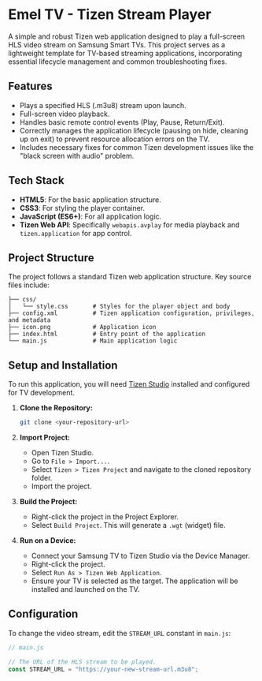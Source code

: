 # Emel TV - Tizen Stream Player

A simple and robust Tizen web application designed to play a full-screen HLS video stream on Samsung Smart TVs. This project serves as a lightweight template for TV-based streaming applications, incorporating essential lifecycle management and common troubleshooting fixes.

## Features

- Plays a specified HLS (.m3u8) stream upon launch.
- Full-screen video playback.
- Handles basic remote control events (Play, Pause, Return/Exit).
- Correctly manages the application lifecycle (pausing on hide, cleaning up on exit) to prevent resource allocation errors on the TV.
- Includes necessary fixes for common Tizen development issues like the "black screen with audio" problem.

## Tech Stack

- **HTML5**: For the basic application structure.
- **CSS3**: For styling the player container.
- **JavaScript (ES6+)**: For all application logic.
- **Tizen Web API**: Specifically `webapis.avplay` for media playback and `tizen.application` for app control.

## Project Structure

The project follows a standard Tizen web application structure. Key source files include:

```
├── css/
│   └── style.css       # Styles for the player object and body
├── config.xml          # Tizen application configuration, privileges, and metadata
├── icon.png            # Application icon
├── index.html          # Entry point of the application
└── main.js             # Main application logic
```

## Setup and Installation

To run this application, you will need [Tizen Studio](https://developer.tizen.org/development/tizen-studio/download) installed and configured for TV development.

1.  **Clone the Repository:**

    ```bash
    git clone <your-repository-url>
    ```

2.  **Import Project:**

    - Open Tizen Studio.
    - Go to `File > Import...`.
    - Select `Tizen > Tizen Project` and navigate to the cloned repository folder.
    - Import the project.

3.  **Build the Project:**

    - Right-click the project in the Project Explorer.
    - Select `Build Project`. This will generate a `.wgt` (widget) file.

4.  **Run on a Device:**
    - Connect your Samsung TV to Tizen Studio via the Device Manager.
    - Right-click the project.
    - Select `Run As > Tizen Web Application`.
    - Ensure your TV is selected as the target. The application will be installed and launched on the TV.

## Configuration

To change the video stream, edit the `STREAM_URL` constant in `main.js`:

```javascript
// main.js

// The URL of the HLS stream to be played.
const STREAM_URL = "https://your-new-stream-url.m3u8";
```
